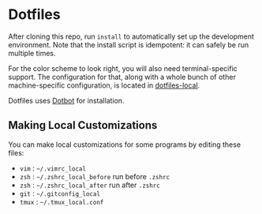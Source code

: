 Dotfiles
========

After cloning this repo, run `install` to automatically set up the development
environment. Note that the install script is idempotent: it can safely be run
multiple times.

For the color scheme to look right, you will also need terminal-specific
support. The configuration for that, along with a whole bunch of other
machine-specific configuration, is located in [dotfiles-local][dotfiles-local].

Dotfiles uses [Dotbot][dotbot] for installation.

Making Local Customizations
---------------------------

You can make local customizations for some programs by editing these files:

* `vim` : `~/.vimrc_local`
* `zsh` : `~/.zshrc_local_before` run before `.zshrc`
* `zsh` : `~/.zshrc_local_after` run after `.zshrc`
* `git` : `~/.gitconfig_local`
* `tmux` : `~/.tmux_local.conf`

[dotfiles-local]: https://github.com/AlexK-IL/dotfiles-local
[dotbot]: https://github.com/anishathalye/dotbot
